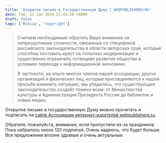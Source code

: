 ```yaml
---
title: 'Открытое письмо в Государственную Думу | WEBPUBLISHERS•RU'
date: Tue, 12 Jan 2010 21:43:28 +0000
draft: false
tags: ['Russia', 'copyright']
---
```


> Считаем необходимым обратить Ваше внимание на непреодолимые сложности, связанные со спецификой российского законодательства в области авторских прав, которые способны поставить крест на попытках модернизации и существенно ограничить потенциал развития общества в условиях перехода к информационной экономике.
> 
> В частности, на опыте многих членов нашей ассоциации, других организаций и физических лиц, которые присоединяются к нашей просьбе изменить ситуацию, мы убедились, что существующее законодательство создаёт помехи всем: от Министерства культуры и Администрации Президента России до библиотек и новых медиа.

Открытое письмо в государственную Думу можно прочитать и подписать на [сайте Ассоциации интернет-издателей webpublishers.ru](http://webpublishers.ru/?p=30).

Обратите, пожалуйста, внимание, если пропустили из-за праздников. Пока набралось около 120 подписей. Очень надеюсь, что будет больше. Все предложения вполне здравые и очень актуальные.